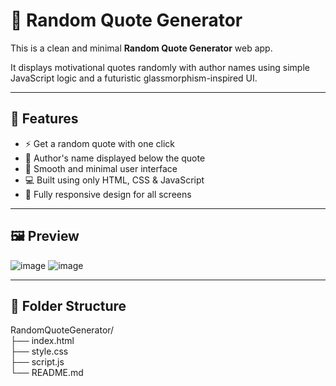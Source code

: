 # 💬 Random Quote Generator

This is a clean and minimal **Random Quote Generator** web app.

It displays motivational quotes randomly with author names using simple JavaScript logic and a futuristic glassmorphism-inspired UI.

---

## 🚀 Features

- ⚡ Get a random quote with one click
- 👤 Author's name displayed below the quote
- 🎨 Smooth and minimal user interface
- 💻 Built using only HTML, CSS & JavaScript
- 📱 Fully responsive design for all screens

---

## 🖼️ Preview

![image](https://github.com/user-attachments/assets/1995397e-d7cb-4118-b41d-2b60df7e0e1d)
![image](https://github.com/user-attachments/assets/8beebd8f-9dc1-432f-87cf-395193c0c9d0)

---

## 📁 Folder Structure

RandomQuoteGenerator/<br>
├── index.html<br>
├── style.css<br>
├── script.js<br>
└── README.md

